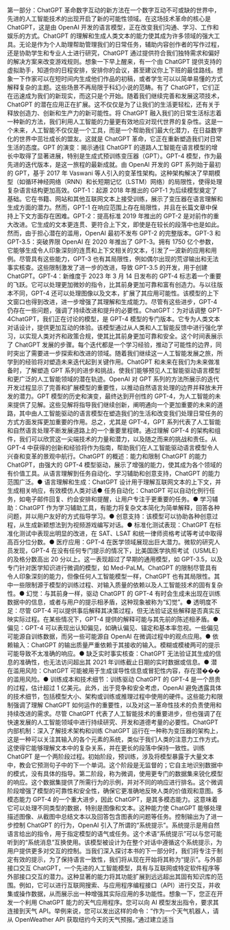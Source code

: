 第一部分：ChatGPT 革命数字互动的新方法在一个数字互动不可或缺的世界中，先进的人工智能技术的出现开启了新的可能性领域。在这场技术革命的核心是 ChatGPT，这是由 OpenAI 开发的语言模型，正在改变我们沟通、学习、工作和娱乐的方式。ChatGPT 的理解和生成人类文本的能力使其成为许多领域的强大工具。无论是作为个人助理帮助管理我们的日常任务，辅助内容创作者的写作过程，还是协助学生和专业人士进行研究，ChatGPT 通过提供符合我们独特需求和偏好的解决方案来改变游戏规则。想象一下早上醒来，有一个由 ChatGPT 提供支持的虚拟助手，知道你的日程安排，安排你的会议，甚至建议你上下班的最佳路线。想象一下作家可以在短时间内生成他们作品的初稿，或者学生可以以简单易懂的方式解释复杂的主题。这些场景不再局限于科幻小说的范畴。有了 ChatGPT，它们正在迅速成为我们的新现实，而这只是个开始。随着我们继续完善和发展这项技术，ChatGPT 的潜在应用正在扩展。这不仅仅是为了让我们的生活更轻松，还有关于释放创造力、创新和生产力的新可能性。将 ChatGPT 融入我们的日常生活标志着一种新的方法，我们利用人工智能的力量更有效地应对现代世界的复杂性。这是一个未来，人工智能不仅仅是一个工具，而是一个帮助我们最大化潜力，在日益数字化的世界中茁壮成长的盟友。这就是 ChatGPT 革命，它正在重新塑造我们对日常生活的态度。GPT 的演变：揭示通往 ChatGPT 的道路人工智能在语言模型的增长中取得了显著进展，特别是生成式预训练变压器（GPT）。GPT-4 模型，作为最先进的迭代版本，是这一旅程的最新成就。由 OpenAI 开发的 GPT 系列始于最初的 GPT，基于 2017 年 Vaswani 等人引入的变革性架构。这种架构解决了早期模型（如循环神经网络（RNN）和长短期记忆（LSTM）网络）的局限性，使得处理复杂语言结构更加高效。GPT-1：起源 2018 年推出的 GPT-1 为后续模型奠定了基础。它在书籍、网站和其他互联网文本上接受训练，展示了变压器在语言理解和生成方面的潜力。然而，GPT-1 在响应范围上存在局限性，并且在长篇文章中保持上下文方面存在困难。GPT-2：提高标准 2019 年推出的 GPT-2 是对前作的重大改进。它生成的文本更连贯、更符合上下文，即使是在较长的段落中也是如此。然而，由于担心潜在的滥用，OpenAI 最初不发布 GPT-2 的完整版本。GPT-3 和 GPT-3.5：突破界限 OpenAI 在 2020 年推出了 GPT-3。拥有 1750 亿个参数，它能够生成令人印象深刻的连贯和上下文相关的文本，引发了一波新的应用和用例。尽管具有这些能力，GPT-3 也有其局限性，例如偶尔出现的荒谬输出和无法事实核查。这些限制激发了进一步的改进，导致 GPT-3.5 的开发，用于创建 ChatGPT。GPT-4：新维度于 2023 年 3 月 14 日发布的 GPT-4 标志着一个重要的飞跃。它可以处理更加微妙的指令，比其前身更加可靠和富有创造力。与以往版本不同，GPT-4 还可以处理图像以及文本，扩展了其应用可能性。该模型的上下文窗口也得到改进，进一步增强了其理解和生成能力。尽管有这些进步，GPT-4 仍存在一些问题，强调了持续改进和提升的必要性。ChatGPT：为对话调整 GPT-4ChatGPT，我们正在讨论的模型，是 GPT-4 模型的专门版本。它专为人类文本对话设计，提供更加互动的体验。该模型通过从人类和人工智能反馈中进行强化学习，以实现人类对齐和政策合规，使其比其前身更加可靠和安全。这个时间表展示了 ChatGPT 发展的步骤。每个迭代都是一个学习经验，推动了可能性的边界，同时突出了需要进一步探索和改进的领域。随着我们继续这一人工智能发展之旅，所学到的经验将对塑造未来迭代起到关键作用。ChatGPT 和未来在我们为未来做准备时，了解塑造 GPT 系列的进步和挑战，使我们能够预见人工智能驱动语言模型和更广泛的人工智能领域的潜在轨迹。OpenAI 对 GPT 系列的方法所展示的迭代开发过程显示了完善和扩展模型的重要性，以推动自然语言处理的边界并释放未开发的潜力。GPT 模型的历史和演变，最终达到开创性的 GPT-4，为人工智能的未来提供了见解。这些见解将指导我们继续创新，阐明通向一个更加重要的未来的道路，其中由人工智能驱动的语言模型在塑造我们的生活和改变我们处理日常任务的方式方面发挥更加重要的作用。总之，尤其是 GPT-4，GPT 系列代表了人工智能和自然语言处理不断发展道路上的一个重要里程碑。通过理解 GPT-4 的架构和组件，我们可以欣赏这一尖端技术的力量和潜力，以及随之而来的挑战和责任。从 GPT-4 中获得的创新和经验将作为指南，帮助我们在人工智能驱动语言模型令人兴奋和变革的景观中航行。ChatGPT 的概述：能力和限制 ChatGPT 的能力 ChatGPT，由强大的 GPT-4 模型驱动，展示了增强的能力，使其成为各个领域的有价值工具。从语言理解到任务自动化、学习辅助和创意支持，ChatGPT 的能力范围广泛。● 语言理解和生成：ChatGPT 设计用于理解互联网文本的上下文，并生成相关响应，有效模仿人类对话● 任务自动化：ChatGPT 可以自动化例行任务，如电子邮件回复、约会安排和提醒，让用户专注于更重要的任务。● 学习辅助：ChatGPT 作为学习辅助工具，有能力将复杂文本简化为简单解释，回答各种问题，并以用户友好的方式指导学习。● 创意支持：该模型可以协助各种创意过程，从生成新颖想法到为视频游戏编写对话。● 标准化测试表现：ChatGPT 在标准化测试中表现出明显的改进，在 SAT、LSAT 和统一律师资格考试等考试中取得高百分位分数。● 医疗应用：GPT-4 在医学领域展现出巨大潜力。微软的研究人员发现，GPT-4 在没有任何专门提示的情况下，比美国医学执照考试（USMLE）的及格分数高出 20 分以上。这一表现超过了早期的通用模型，如 GPT-3.5，以及专门针对医学知识进行微调的模型，如 Med-PaLM。ChatGPT 的限制尽管具有令人印象深刻的能力，但像任何人工智能模型一样，ChatGPT 也有其局限性。其中一些限制源于模型的训练过程、对输入质量的依赖以及人工智能技术的固有复杂性。● 幻觉：与其前身一样，驱动 ChatGPT 的 GPT-4 有时会生成未出现在训练数据中的信息，或者与用户的提示相矛盾，这种现象被称为“幻觉”。● 透明度不足：尽管 GPT-4 可以提供事后解释其决策过程，但无法验证这些解释是否真实反映实际过程。在某些情况下，GPT-4 提供的解释可能与其先前的陈述相矛盾。● 偏见：GPT-4 可以表现出认知偏见，如确认偏见、锚定和基本率忽视。一些偏见可能源自训练数据，而另一些可能源自 OpenAI 在微调过程中的观点应用。● 依赖输入：ChatGPT 的输出质量严重依赖于其接收的输入。模糊或模棱两可的提示可能导致不太准确的响应。● 缺乏实时事实核查：ChatGPT 无法验证其生成的信息的准确性，也无法访问超出其 2021 年训练截止日期的实时数据或信息。● 潜在滥用风险：ChatGPT 可能被用于生成误导性信息或冒犯性内容，存在潜���的滥用风险。● 训练成本和技术细节：训练驱动 ChatGPT 的 GPT-4 是一个昂贵的过程，估计超过 1 亿美元。此外，出于竞争和安全考虑，OpenAI 避免透露具体的技术细节，包括模型大小、架构或训练或推理过程中使用的硬件。这些能力和限制强调了理解 ChatGPT 如何运作的重要性，以及对这一革命性技术的负责使用和持续改进的需求。尽管 ChatGPT 代表了人工智能技术的重要进步，但也强调了在快速发展的人工智能领域中进行持续研究、开发和道德考量的必要性。ChatGPT 内部机制：深入了解技术架构和训练 ChatGPT 运行在一种称为变压器的架构上，这是一种可以关注其输入的各个元素的系统，类似于我们人类的注意力工作方式。这使得它能够理解文本中的复杂关系，并在更长的段落中保持一致性。训练 ChatGPT 是一个两阶段过程。初始阶段，预训练，涉及将模型暴露于大量文本中，教会它预测句子中的下一个单词。这个阶段是无监督的；它自主地识别数据中的模式，没有具体的指导。第二阶段，称为微调，使用更专门的数据集来锐化模型的响应。这个数据集提供了所需行为的示例，并对不同的响应进行排名。这个微调阶段增强了模型的可靠性和安全性，确保它更准确地反映人类的价值观和意图。多模态能力 GPT-4 的一个重大进步，因此 ChatGPT，是其多模态能力。这意味着它可以处理不同类型的数据，特别是图像和文本。这种能力使 ChatGPT 能够处理描述图像、从截图中总结文本以及回答包含图表的问题等任务。控制输出为了进一步控制 ChatGPT 的行为，OpenAI 引入了所谓的“系统提示”。系统提示是用自然语言给出的指令，用于指定模型的语气或任务。这个术语“系统提示”可以与您可能听到的“系统消息”互换使用。该模型被设计为在整个对话中遵循这个系统提示，为用户提供更多对交互的控制。当我们深入探讨本书的下一部分时，我们将专注于制定有效的提示，为了保持语言一致性，我们将从现在开始将其称为“提示”。与外部接口交互 ChatGPT，一个先进的人工智能模型，具有与互联网或特定软件程序等外部接口交互的潜力。这种显著的能力将其功能扩展到远远超出其固有知识库的范围。例如，它可以进行互联网搜索、与应用程序编程接口（API）进行交互，并收集或操作数据，从而展示出一种增强其实际应用的多功能性。想象一下，您正在开发一个利用 ChatGPT 能力的天气应用程序。您可以向 AI 模型发出指令，要求其连接到天气 API。举例来说，您可以发出这样的命令：“作为一个天气机器人，请从 OpenWeather API 获取纽约今天的天气预报。”通过建立适当
